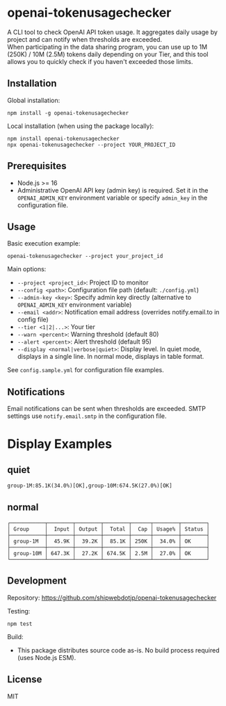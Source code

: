 # openai-tokenusagechecker

A CLI tool to check OpenAI API token usage. It aggregates daily usage by project and can notify when thresholds are exceeded.  
When participating in the data sharing program, you can use up to 1M (250K) / 10M (2.5M) tokens daily depending on your Tier, and this tool allows you to quickly check if you haven't exceeded those limits.

## Installation

Global installation:
```
npm install -g openai-tokenusagechecker
```

Local installation (when using the package locally):
```
npm install openai-tokenusagechecker
npx openai-tokenusagechecker --project YOUR_PROJECT_ID
```

## Prerequisites

- Node.js >= 16
- Administrative OpenAI API key (admin key) is required. Set it in the `OPENAI_ADMIN_KEY` environment variable or specify `admin_key` in the configuration file.

## Usage

Basic execution example:
```
openai-tokenusagechecker --project your_project_id
```

Main options:
- `--project <project_id>`: Project ID to monitor
- `--config <path>`: Configuration file path (default: `./config.yml`)
- `--admin-key <key>`: Specify admin key directly (alternative to `OPENAI_ADMIN_KEY` environment variable)
- `--email <addr>`: Notification email address (overrides notify.email.to in config file)
- `--tier <1|2|...>`: Your tier
- `--warn <percent>`: Warning threshold (default 80)
- `--alert <percent>`: Alert threshold (default 95)
- `--display <normal|verbose|quiet>`: Display level. In quiet mode, displays in a single line. In normal mode, displays in table format.

See `config.sample.yml` for configuration file examples.

## Notifications

Email notifications can be sent when thresholds are exceeded. SMTP settings use `notify.email.smtp` in the configuration file.

# Display Examples
## quiet
```
group-1M:85.1K(34.0%)[OK],group-10M:674.5K(27.0%)[OK]
```

## normal
```
┌───────────┬────────┬────────┬────────┬──────┬────────┬────────┐
│ Group     │  Input │ Output │  Total │  Cap │ Usage% │ Status │
├───────────┼────────┼────────┼────────┼──────┼────────┼────────┤
│ group-1M  │  45.9K │  39.2K │  85.1K │ 250K │  34.0% │ OK     │
├───────────┼────────┼────────┼────────┼──────┼────────┼────────┤
│ group-10M │ 647.3K │  27.2K │ 674.5K │ 2.5M │  27.0% │ OK     │
└───────────┴────────┴────────┴────────┴──────┴────────┴────────┘
```

## Development

Repository: https://github.com/shipwebdotjp/openai-tokenusagechecker

Testing:
```
npm test
```

Build:
- This package distributes source code as-is. No build process required (uses Node.js ESM).

## License

MIT